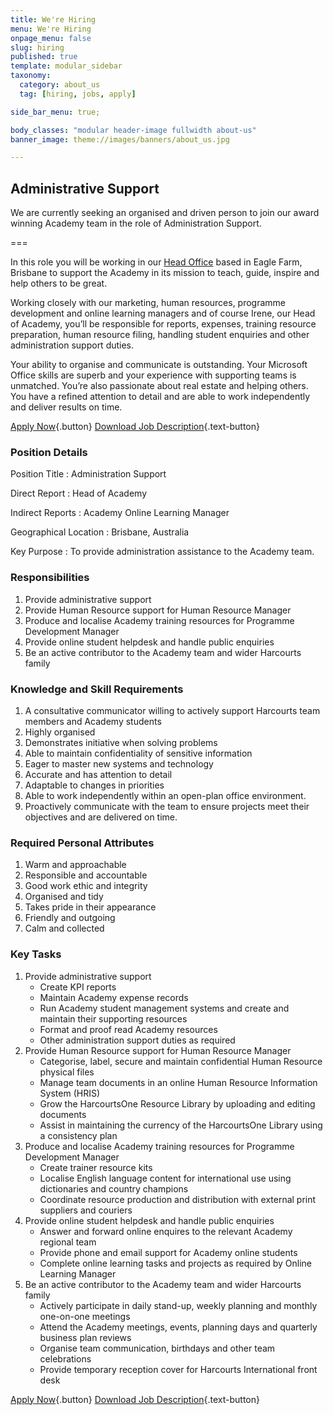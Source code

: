 ```yaml
---
title: We're Hiring
menu: We're Hiring
onpage_menu: false
slug: hiring
published: true
template: modular_sidebar
taxonomy:
  category: about_us
  tag: [hiring, jobs, apply]

side_bar_menu: true;

body_classes: "modular header-image fullwidth about-us"
banner_image: theme://images/banners/about_us.jpg

---
```


## Administrative Support

We are currently seeking an organised and driven person to join our award winning Academy team in the role of Administration Support.

===

In this role you will be working in our [Head Office](/about-us/contact-us/locations/queensland) based in Eagle Farm, Brisbane to support the Academy in its mission to teach, guide, inspire and help others to be great.

Working closely with our marketing, human resources, programme development and online learning managers and of course Irene, our Head of Academy, you&rsquo;ll be responsible for reports, expenses, training resource preparation, human resource filing, handling student enquiries and other administration support duties.

Your ability to organise and communicate is outstanding. Your Microsoft Office skills are superb and your experience with supporting teams is unmatched. You&rsquo;re also passionate about real estate and helping others. You have a refined attention to detail and are able to work independently and deliver results on time.

[Apply Now](https://academyrealestatetraining.typeform.com/to/JeFhdF){.button} [<i class='fa fa-file-pdf-o'></i> Download Job Description](Academy%20Administration%20Support%20-%20Job%20Description.pdf){.text-button}

### Position Details
Position Title
: Administration Support

Direct Report
: Head of Academy

Indirect Reports
: Academy Online Learning Manager

Geographical Location
: Brisbane, Australia

Key Purpose
: To provide administration assistance to the Academy team.

### Responsibilities
1. Provide administrative support
2. Provide Human Resource support for Human Resource Manager
3. Produce and localise Academy training resources for Programme Development Manager
4. Provide online student helpdesk and handle public enquiries
5. Be an active contributor to the Academy team and wider Harcourts family

### Knowledge and Skill Requirements
1. A consultative communicator willing to actively support Harcourts team members and Academy students
2. Highly organised
3. Demonstrates initiative when solving problems
4. Able to maintain confidentiality of sensitive information
5. Eager to master new systems and technology
6. Accurate and has attention to detail
7. Adaptable to changes in priorities
8. Able to work independently within an open-plan office environment.
9. Proactively communicate with the team to ensure projects meet their objectives and are delivered on time.

### Required Personal Attributes
1. Warm and approachable
2. Responsible and accountable
3. Good work ethic and integrity
4. Organised and tidy
5. Takes pride in their appearance
6. Friendly and outgoing
7. Calm and collected

### Key Tasks
1.	Provide administrative support
    - Create KPI reports
    - Maintain Academy expense records
    - Run Academy student management systems and create and maintain their supporting resources
    - Format and proof read Academy resources
    - Other administration support duties as required
2.	Provide Human Resource support for Human Resource Manager
    - Categorise, label, secure and maintain confidential Human Resource physical files
    - Manage team documents in an online Human Resource Information System (HRIS)
    - Grow the HarcourtsOne Resource Library by uploading and editing documents
    - Assist in maintaining the currency of the HarcourtsOne Library using a consistency plan
3.	Produce and localise Academy training resources for Programme Development Manager
    - Create trainer resource kits
    - Localise English language content for international use using dictionaries and country champions
    - Coordinate resource production and distribution with external print suppliers and couriers
4.	Provide online student helpdesk and handle public enquiries
    - Answer and forward online enquires to the relevant Academy regional team
    - Provide phone and email support for Academy online students
    - Complete online learning tasks and projects as required by Online Learning Manager
5.	Be an active contributor to the Academy team and wider Harcourts family
    - Actively participate in daily stand-up, weekly planning and monthly one-on-one meetings
    - Attend the Academy meetings, events, planning days and quarterly business plan reviews
    - Organise team communication, birthdays and other team celebrations
    - Provide temporary reception cover for Harcourts International front desk

[Apply Now](https://academyrealestatetraining.typeform.com/to/JeFhdF){.button} [<i class='fa fa-file-pdf-o'></i> Download Job Description](Academy%20Administration%20Support%20-%20Job%20Description.pdf){.text-button}
